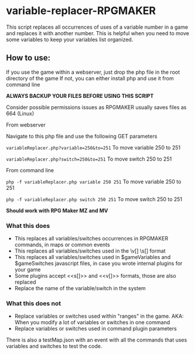 # variable-replacer-RPGMAKER
This script replaces all occurrences of uses of a variable number in a game and replaces it with another number. This is helpful when you need to move some variables to keep your variables list organized.
 
## How to use:
If you use the game within a webserver, just drop the php file in the root directory of the game
If not, you can either install php and use it from command line
 
**ALWAYS BACKUP YOUR FILES BEFORE USING THIS SCRIPT**

Consider possible permissions issues as RPGMAKER usually saves files as 664 (Linux)
 
From webserver

Navigate to this php file and use the following GET parameters

`variableReplacer.php?variable=250&to=251`       To move variable 250 to 251

`variableReplacer.php?switch=250&to=251`         To move switch 250 to 251
 
 
From command line

`php -f variableReplacer.php variable 250 251`   To move variable 250 to 251

`php -f variableReplacer.php switch 250 251`     To move switch 250 to 251
 
  
**Should work with RPG Maker MZ and MV**
 
### What this does
  - This replaces all variables/switches occurrences in RPGMAKER commands, in maps or common events
  - This replaces all variables/switches used in the \v[] \s[] format
  - This replaces all variables/switches used in $gameVariables and $gameSwitches javascript files, in case you wrote internal plugins for your game
  - Some plugins accept <<s[]>> and <<v[]>> formats, those are also replaced
  - Replace the name of the variable/switch in the system
 
 ### What this does not
 - Replace variables or switches used within "ranges" in the game. AKA: When you modify a lot of variables or switches in one command
 - Replace variables or switches used in command plugin parameters
 
 There is also a testMap.json with an event with all the commands that uses variables and switches to test the code.

